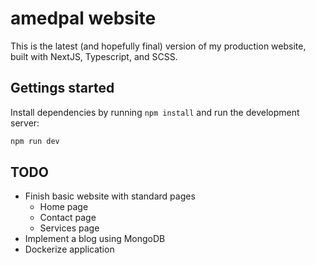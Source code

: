 # amedpal website

This is the latest (and hopefully final) version of my production website, built with NextJS, Typescript, and SCSS.

## Gettings started

Install dependencies by running `npm install` and run the development server:

```bash
npm run dev
```

## TODO

- Finish basic website with standard pages
  - Home page
  - Contact page
  - Services page
- Implement a blog using MongoDB
- Dockerize application
